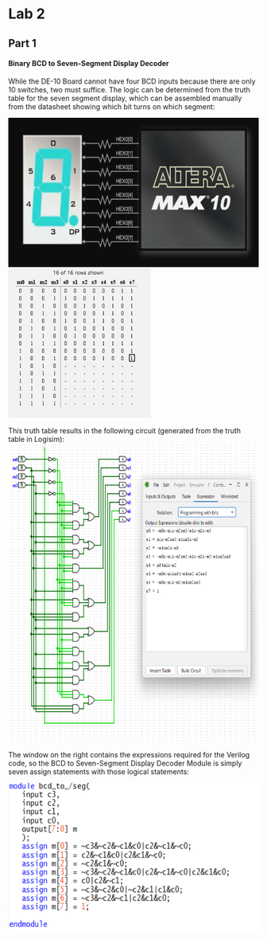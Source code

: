 # Lab 2


## Part 1

#### Binary BCD to Seven-Segment Display Decoder

While the DE-10 Board cannot have four BCD inputs because there are only 10 switches, two must suffice. The logic can be determined from the truth table for the seven segment display, which can be assembled manually from the datasheet showing which bit turns on which segment:

<img src="img/misc_sc1.png" height = 300/> <img src="img/table_sc1.png" height = 300/>

This truth table results in the following circuit (generated from the truth table in Logisim):
<img src="img/sch_sc1.png" height = 600/>

The window on the right contains the expressions required for the Verilog code, so the BCD to Seven-Segment Display Decoder Module is simply seven assign statements with those logical statements:

<img src="img/code_sc1.png" height = 300/>
